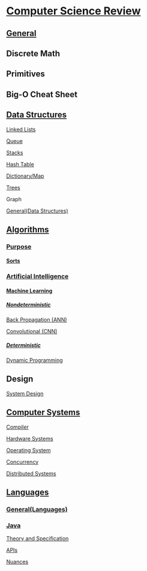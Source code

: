# [Computer Science Review](https://github.com/unboagable/engineering-roadmap/blob/master/Computer%20Science%20Review/Notes/Title/Title%20page.md)

## [General](https://github.com/unboagable/engineering-roadmap/blob/master/Computer%20Science%20Review/Notes/General/General.md)

## Discrete Math

## Primitives

## Big-O Cheat Sheet

## [Data Structures](https://github.com/unboagable/engineering-roadmap/blob/master/Computer%20Science%20Review/Notes/Data%20Structures/Data%20Structures.md)

[Linked Lists](https://github.com/unboagable/engineering-roadmap/blob/master/Computer%20Science%20Review/Notes/Data%20Structures/Linked%20Lists/Linked%20Lists.md)

[Queue](https://github.com/unboagable/engineering-roadmap/blob/master/Computer%20Science%20Review/Notes/Data%20Structures/Queues/Queues.md)

[Stacks](https://github.com/unboagable/engineering-roadmap/blob/master/Computer%20Science%20Review/Notes/Data%20Structures/Stacks/Stacks.md)

[Hash Table](https://github.com/unboagable/engineering-roadmap/blob/master/Computer%20Science%20Review/Notes/Data%20Structures/Hash%20Tables/Hash%20Tables.md)

[Dictionary/Map](https://github.com/unboagable/engineering-roadmap/blob/master/Computer%20Science%20Review/Notes/Data%20Structures/Dictionary-Map/Dictionary%20-%20Map.md)

[Trees](https://github.com/unboagable/software-engineering-roadmap/blob/master/Computer%20Science%20Review/Notes/Data%20Structures/Trees/Trees.md)

Graph

[General(Data Structures)](https://github.com/unboagable/engineering-roadmap/blob/master/Computer%20Science%20Review/Notes/Data%20Structures/General(Data%20Structures)/General(Data%20Structures).md)

## [Algorithms](https://github.com/unboagable/engineering-roadmap/blob/master/Computer%20Science%20Review/Notes/Algorithms/Algorithms.md)

### [Purpose](https://github.com/unboagable/engineering-roadmap/blob/master/Computer%20Science%20Review/Notes/Algorithms/Purpose/Purpose.md)
#### [Sorts](https://github.com/unboagable/engineering-roadmap/blob/master/Computer%20Science%20Review/Notes/Algorithms/Purpose/Sorts/Sorts.md)

### [Artificial Intelligence](https://github.com/unboagable/engineering-roadmap/blob/master/Computer%20Science%20Review/Notes/Algorithms/Artificial%20Intelligence/Artificial%20Intelligence.md)
#### [Machine Learning](https://github.com/unboagable/engineering-roadmap/blob/master/Computer%20Science%20Review/Notes/Algorithms/Artificial%20Intelligence/Machine%20Learning/Machine%20Learning.md)
##### [Nondeterministic](https://github.com/unboagable/engineering-roadmap/blob/master/Computer%20Science%20Review/Notes/Algorithms/Artificial%20Intelligence/Machine%20Learning/Nondeterministic/Nondeterministic.md)

[Back Propagation (ANN)](https://github.com/unboagable/engineering-roadmap/blob/master/Computer%20Science%20Review/Notes/Algorithms/Artificial%20Intelligence/Machine%20Learning/Nondeterministic/Back%20Propagation%20(ANN)/Back%20Propagation%20(ANN).md)

[Convolutional (CNN)](https://github.com/unboagable/engineering-roadmap/blob/master/Computer%20Science%20Review/Notes/Algorithms/Artificial%20Intelligence/Machine%20Learning/Nondeterministic/Convolutional%20(CNN)/Convolutional%20(CNN).md)

##### [Deterministic](https://github.com/unboagable/engineering-roadmap/blob/master/Computer%20Science%20Review/Notes/Algorithms/Artificial%20Intelligence/Machine%20Learning/Deterministic/Deterministic.md)

[Dynamic Programming](https://github.com/unboagable/engineering-roadmap/blob/master/Computer%20Science%20Review/Notes/Algorithms/Artificial%20Intelligence/Machine%20Learning/Deterministic/Dynamic%20Programming/Dynamic%20Programming.md)

## Design

[System Design](https://github.com/unboagable/engineering-roadmap/blob/master/Computer%20Science%20Review/Notes/Design/System%20Design/System%20Design.md)

## [Computer Systems](https://github.com/unboagable/engineering-roadmap/blob/master/Computer%20Science%20Review/Notes/Computer%20Systems/Computer%20Systems.md)

[Compiler](https://github.com/unboagable/engineering-roadmap/blob/master/Computer%20Science%20Review/Notes/Computer%20Systems/Compiler/Compiler.md)

[Hardware Systems](https://github.com/unboagable/engineering-roadmap/blob/master/Computer%20Science%20Review/Notes/Computer%20Systems/Hardware%20Systems/Hardware%20Systems.md)

[Operating System](https://github.com/unboagable/engineering-roadmap/blob/master/Computer%20Science%20Review/Notes/Computer%20Systems/Operating%20System/Operating%20Systems.md)

[Concurrency](https://github.com/unboagable/engineering-roadmap/blob/master/Computer%20Science%20Review/Notes/Computer%20Systems/Concurrency/Concurrency.md)

[Distributed Systems](https://github.com/unboagable/engineering-roadmap/blob/master/Computer%20Science%20Review/Notes/Computer%20Systems/Distributed%20Systems/Distributed%20Systems.md)

## [Languages](https://github.com/unboagable/engineering-roadmap/blob/master/Computer%20Science%20Review/Notes/Languages/Languages.md)

### [General(Languages)](https://github.com/unboagable/engineering-roadmap/blob/master/Computer%20Science%20Review/Notes/Languages/General(Languages)/General(Languages).md)
### [Java](https://github.com/unboagable/engineering-roadmap/blob/master/Computer%20Science%20Review/Notes/Languages/Java/Java.md)

[Theory and Specification](https://github.com/unboagable/engineering-roadmap/blob/master/Computer%20Science%20Review/Notes/Languages/Java/Theory%20and%20Specification/Theory%20and%20Specification.md)

[APIs](https://github.com/unboagable/engineering-roadmap/blob/master/Computer%20Science%20Review/Notes/Languages/Java/APIs/APIs.md)

[Nuances](https://github.com/unboagable/engineering-roadmap/blob/master/Computer%20Science%20Review/Notes/Languages/Java/Nuances/Nuances.md)
